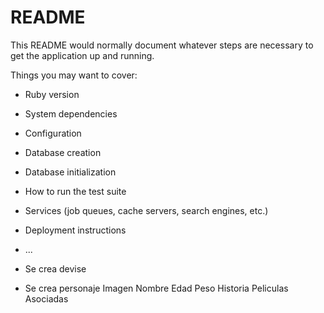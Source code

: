 # README

This README would normally document whatever steps are necessary to get the
application up and running.

Things you may want to cover:

* Ruby version

* System dependencies

* Configuration

* Database creation

* Database initialization

* How to run the test suite

* Services (job queues, cache servers, search engines, etc.)

* Deployment instructions

* ...




* Se crea devise

* Se crea personaje
    Imagen 
    Nombre
    Edad
    Peso
    Historia
    Peliculas Asociadas
